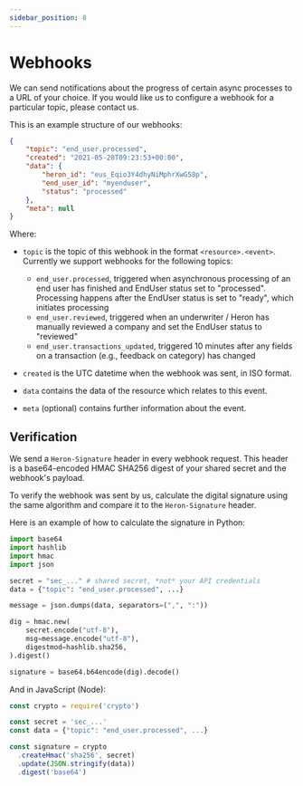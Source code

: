 ```yaml
---
sidebar_position: 8
---
```


# Webhooks

We can send notifications about the progress of certain async processes to a
URL of your choice. If you would like us to configure a webhook for a
particular topic, please contact us.

This is an example structure of our webhooks:

```json
{
    "topic": "end_user.processed",
    "created": "2021-05-20T09:23:53+00:00",
    "data": {
        "heron_id": "eus_Eqio3Y4dhyNiMphrXwG58p",
        "end_user_id": "myenduser",
        "status": "processed"
    },
    "meta": null
}
```

Where:

-   `topic` is the topic of this webhook in the format `<resource>.<event>`. Currently we support webhooks for the following topics:

    -   `end_user.processed`, triggered when asynchronous processing of an end user has finished and EndUser status set to "processed". Processing happens after the EndUser status is set to "ready", which initiates processing
    -   `end_user.reviewed`, triggered when an underwriter / Heron has manually reviewed a company and set the EndUser status to "reviewed"
    -   `end_user.transactions_updated`, triggered 10 minutes after any fields on a transaction (e.g., feedback on category) has changed

-   `created` is the UTC datetime when the webhook was sent, in ISO format.
-   `data` contains the data of the resource which relates to this event.
-   `meta` (optional) contains further information about the event.

## Verification

We send a `Heron-Signature` header in every webhook request. This header is a
base64-encoded HMAC SHA256 digest of your shared secret and the webhook's
payload.

To verify the webhook was sent by us, calculate the digital signature using the
same algorithm and compare it to the `Heron-Signature` header.

Here is an example of how to calculate the signature in Python:

```py
import base64
import hashlib
import hmac
import json

secret = "sec_..." # shared secret, *not* your API credentials
data = {"topic": "end_user.processed", ...}

message = json.dumps(data, separators=(",", ":"))

dig = hmac.new(
    secret.encode("utf-8"),
    msg=message.encode("utf-8"),
    digestmod=hashlib.sha256,
).digest()

signature = base64.b64encode(dig).decode()
```

And in JavaScript (Node):

```js
const crypto = require('crypto')

const secret = 'sec_...'
const data = {"topic": "end_user.processed", ...}

const signature = crypto
  .createHmac('sha256', secret)
  .update(JSON.stringify(data))
  .digest('base64')
```
